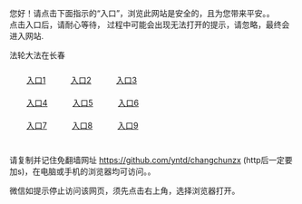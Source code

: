 您好！请点击下面指示的“入口”，浏览此网站是安全的，且为您带来平安。。 <br/>
点击入口后，请耐心等待， 过程中可能会出现无法打开的提示，请忽略，最终会进入网站. </br>

法轮大法在长春<br/>
<div style="padding:10px"><a style="margin:20px" target="_blank" href="https://d2zagw99kekn4k.cloudfront.net/2Qpsp?llhkqko" id="ccLink1" rel="nofollow">入口1</a> <a target="_blank" style="margin:20px" href="https://d1h6ftpnuxtwex.cloudfront.net/2Qpsp?sbbif" id="ccLink2" rel="nofollow">入口2</a> <a style="margin:20px" target="_blank" href="https://dlx7h3f58f3zk.cloudfront.net/2Qpsp?xqrxfuez" id="ccLink3" rel="nofollow">入口3</a></div>

<div style="padding:10px" ><a style="margin:20px" target="_blank" href="https://d2zagw99kekn4k.cloudfront.net/2Qpsp?llhkqko" id="ccLink4" rel="nofollow">入口4</a> <a style="margin:20px" href="https://d1h6ftpnuxtwex.cloudfront.net/2Qpsp?sbbif" target="_blank" id="ccLink5" rel="nofollow">入口5</a> <a style="margin:20px" href="https://dlx7h3f58f3zk.cloudfront.net/2Qpsp?xqrxfuez" target="_blank" id="ccLink6" rel="nofollow">入口6</a></div>

<div style="padding:10px"><a style="margin:20px" target="_blank" href="https://d2zagw99kekn4k.cloudfront.net/2Qpsp?llhkqko" id="ccLink7" rel="nofollow">入口7</a> <a style="margin:20px" href="https://d1h6ftpnuxtwex.cloudfront.net/2Qpsp?sbbif" target="_blank" id="ccLink8" rel="nofollow">入口8</a> <a style="margin:20px" target="_blank" href="https://dlx7h3f58f3zk.cloudfront.net/2Qpsp?xqrxfuez" id="ccLink9" rel="nofollow">入口9</a></div>

<br/>



请复制并记住免翻墙网址 https://github.com/yntd/changchunzx (http后一定要加s)，在电脑或手机的浏览器均可访问。。<br/>

微信如提示停止访问该网页，须先点击右上角，选择浏览器打开。
